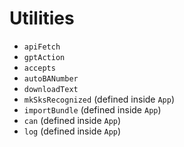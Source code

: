 # Utilities

- `apiFetch`
- `gptAction`
- `accepts`
- `autoBANumber`
- `downloadText`
- `mkSksRecognized` (defined inside `App`)
- `importBundle` (defined inside `App`)
- `can` (defined inside `App`)
- `log` (defined inside `App`)
